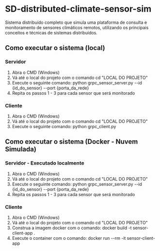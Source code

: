 # SD-distributed-climate-sensor-sim
Sistema distribuído completo que simula uma plataforma de  consulta e monitoramento de sensores climáticos remotos, utilizando os principais  conceitos e técnicas de sistemas distribuídos.
## Como executar o sistema (local)
### Servidor
1. Abra o CMD (Windows)
2. Vá até o local do projeto com o comando cd "LOCAL DO PROJETO"
3. Execute o seguinte comando: python grpc_sensor_server.py --id {id_do_sensor} --port {porta_da_rede}
4. Repita os passos 1 - 3 para cada sensor que será monitorado
### Cliente
1. Abra o CMD (Windows)
2. Vá até o local do projeto com o comando cd "LOCAL DO PROJETO"
3. Execute o seguinte comando: python grpc_client.py

## Como executar o sistema (Docker - Nuvem Simulada)
### Servidor - Executado localmente
1. Abra o CMD (Windows)
2. Vá até o local do projeto com o comando cd "LOCAL DO PROJETO"
3. Execute o seguinte comando: python grpc_sensor_server.py --id {id_do_sensor} --port {porta_da_rede}
4. Repita os passos 1 - 3 para cada sensor que será monitorado
### Cliente
1. Abra o CMD (Windows)
2. Vá até o local do projeto com o comando cd "LOCAL DO PROJETO"
3. Construa a imagem docker com o comando: docker build -t sensor-client-app .
4. Execute o container com o comando: docker run --rm -it sensor-client-app
